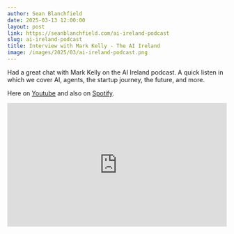 ```yaml
---
author: Sean Blanchfield
date: 2025-03-13 12:00:00
layout: post
link: https://seanblanchfield.com/ai-ireland-podcast
slug: ai-ireland-podcast
title: Interview with Mark Kelly - The AI Ireland
image: /images/2025/03/ai-ireland-podcast.png
---
```


Had a great chat with Mark Kelly on the AI Ireland podcast. A quick listen in which we cover AI, agents, the startup journey, the future, and more.

<!-- more -->

Here on [Youtube](https://www.youtube.com/watch?v=1obKJtndHQw) and also on [Spotify](https://open.spotify.com/episode/7ftUaGfclRC4F1hPDUZMJZ).


<style>
.video-container {
  position: relative;
  width: 100%;
  padding-bottom: 56.25%;
}
.video {
  position: absolute;
  top: 0;
  left: 0;
  width: 100%;
  height: 100%;
  border: 0;
}
</style>


<div class="video-container">
    <iframe class="video"  src="https://www.youtube.com/embed/1obKJtndHQw?si=cCzzaiu3DfQ4dybS" title="YouTube video player" frameborder="0" allow="accelerometer; autoplay; clipboard-write; encrypted-media; gyroscope; picture-in-picture; web-share" referrerpolicy="strict-origin-when-cross-origin" allowfullscreen></iframe>
</div>



